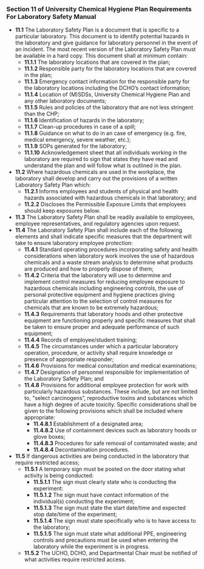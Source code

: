 ### Section 11 of University Chemical Hygiene Plan Requirements For Laboratory Safety Manual


* __11.1__ The Laboratory Safety Plan is a document that  is specific to a particular laboratory. This document is to identify potential hazards in the laboratory and give guidance for laboratory personnel in the event of an incident. The most recent version of the Laboratory Safety Plan must be available in a hard copy. This document shall at minimum contain:
    * __11.1.1__ The laboratory locations that are covered in the plan;
    * __11.1.2__ Responsible party for the laboratory locations that are covered in the plan;
    * __11.1.3__ Emergency contact information for the responsible party for the laboratory locations including the DCHO’s contact information;
    * __11.1.4__ Location of (M)SDSs, University Chemical Hygiene Plan and any other laboratory documents;
    * __11.1.5__ Rules and policies of the laboratory that are not less stringent than the CHP;
    * __11.1.6__ Identification of hazards in the laboratory;
    * __11.1.7__ Clean-up procedures in case of a spill;
    * __11.1.8__ Guidance on what to do in an case of emergency (e.g. fire, medical emergency, severe weather, etc.);
    * __11.1.9__ SOPs generated for the laboratory;
    * __11.1.10__ Acknowledgement sheet that all individuals working in the laboratory are required to sign that states they have read and understand the plan and will follow what is outlined in the plan.
* __11.2__ Where hazardous chemicals are used in the workplace, the laboratory shall develop
and carry out the provisions of a written Laboratory Safety Plan which:
    * __11.2.1__ Informs employees and students of physical and health hazards associated with hazardous chemicals in that laboratory; and
    * __11.2.2__ Discloses the Permissible Exposure Limits that employees should keep exposures below.
* __11.3__ The Laboratory Safety Plan shall be readily available to employees, employee representatives, and regulatory agencies upon request.
* __11.4__ The Laboratory Safety Plan shall include each of the following elements and shall indicate specific measures that the department will take to ensure laboratory employee protection:
    * __11.4.1__ Standard operating procedures incorporating safety and health considerations when laboratory work involves the use of hazardous chemicals and a waste stream analysis to determine what products are produced and how to properly dispose of them;
    * __11.4.2__ Criteria that the laboratory will use to determine and implement control measures for reducing employee exposure to hazardous chemicals including engineering controls, the use of personal protective equipment and hygiene practices giving particular attention to the selection of control measures for chemicals that are known to be extremely hazardous;
    * __11.4.3__ Requirements that laboratory hoods and other protective equipment are functioning properly and specific measures that shall be taken to ensure proper and adequate performance of such equipment;
    * __11.4.4__ Records of employee/student training;
    * __11.4.5__ The circumstances under which a particular laboratory operation, procedure, or activity shall require knowledge or presence of appropriate responder;
    * __11.4.6__ Provisions for medical consultation and medical examinations;
    * __11.4.7__ Designation of personnel responsible for implementation of the Laboratory Safety Plan; and
    * __11.4.8__ Provisions for additional employee protection for work with particularly hazardous substances. These include, but are not limited to, "select carcinogens”, reproductive toxins and substances which have a high degree of acute toxicity. Specific considerations shall be given to the following provisions which shall be included where appropriate:
        * __11.4.8.1__ Establishment of a designated area;
        * __11.4.8.2__ Use of containment devices such as laboratory hoods or glove boxes;
        * __11.4.8.3__ Procedures for safe removal of contaminated waste; and
        * __11.4.8.4__ Decontamination procedures.
* __11.5__ If dangerous activities are being conducted in the laboratory that require restricted
access;
    * __11.5.1__ A temporary sign must be posted on the door stating what activity is being conducted:
        * __11.5.1.1__ The sign must clearly state who is conducting the experiment:
        * __11.5.1.2__ The sign must have contact information of the individual(s) conducting the experiment;
        * __11.5.1.3__ The sign must state the start date/time and expected stop date/time of the experiment;
        * __11.5.1.4__ The sign must state specifically who is to have access to the laboratory;
        * __11.5.1.5__ The sign must state what additional PPE, engineering controls and    precautions must be used when entering the laboratory while the experiment is in progress.
    * __11.5.2__ The UCHO, DCHO, and Departmental Chair must be notified of what activities require restricted access.
